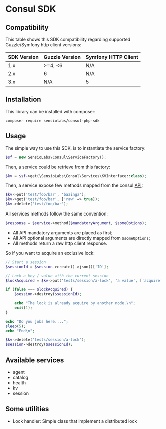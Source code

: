 Consul SDK
==========

Compatibility
-------------

This table shows this SDK compatibility regarding supported Guzzle/Symfony http client versions:

| SDK Version | Guzzle Version | Symfony HTTP Client |
| ----------- | -------------- | ------------------- |
| 1.x         | >=4, <6        | N/A                 | 
| 2.x         | 6              | N/A                 |
| 3.x         | N/A            | 5                   |

Installation
------------

This library can be installed with composer:

    composer require sensiolabs/consul-php-sdk

Usage
-----

The simple way to use this SDK, is to instantiate the service factory:

```php
$sf = new SensioLabs\Consul\ServiceFactory();
```

Then, a service could be retrieve from this factory:

```php
$kv = $sf->get(\SensioLabs\Consul\Services\KVInterface::class);
```

Then, a service expose few methods mapped from the consul [API](https://consul.io/docs/agent/http.html):

```php
$kv->put('test/foo/bar', 'bazinga');
$kv->get('test/foo/bar', ['raw' => true]);
$kv->delete('test/foo/bar');
```

All services methods follow the same convention:

```php
$response = $service->method($mandatoryArgument, $someOptions);
```

* All API mandatory arguments are placed as first;
* All API optional arguments are directly mapped from `$someOptions`;
* All methods return a raw http client response.

So if you want to acquire an exclusive lock:

```php
// Start a session
$sessionId = $session->create()->json()['ID'];

// Lock a key / value with the current session
$lockAcquired = $kv->put('tests/session/a-lock', 'a value', ['acquire' => $sessionId])->json();

if (false === $lockAcquired) {
    $session->destroy($sessionId);

    echo "The lock is already acquire by another node.\n";
    exit(1);
}

echo "Do you jobs here....";
sleep(5);
echo "End\n";

$kv->delete('tests/session/a-lock');
$session->destroy($sessionId);
```

Available services
------------------

* agent
* catalog
* health
* kv
* session

Some utilities
--------------

* Lock handler: Simple class that implement a distributed lock
